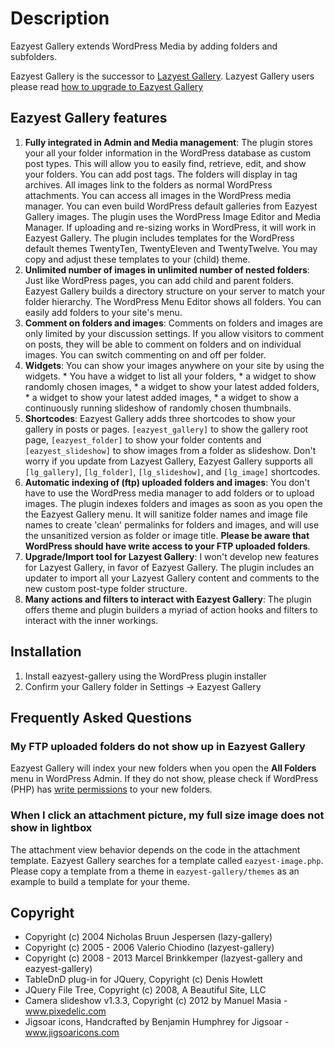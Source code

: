 # Description #
Eazyest Gallery extends WordPress Media by adding folders and subfolders.

Eazyest Gallery is the successor to [Lazyest Gallery](http://wordpress.org/extend/plugins/lazyest-gallery/). Lazyest Gallery users please read [how to upgrade to Eazyest Gallery](http://brimosoft.nl/2013/02/27/how-to-move-from-lazyest-gallery-to-eazyest-gallery/)

## Eazyest Gallery features ##
  1. **Fully integrated in Admin and Media management**: The plugin stores your all your folder information in the WordPress database as custom post types. This will allow you to easily find, retrieve, edit, and show your folders. You can add post tags. The folders will display in tag archives. All images link to the folders as normal WordPress attachments. You can access all images in the WordPress media manager. You can even build WordPress default galleries from Eazyest Gallery images. The plugin uses the WordPress Image Editor and Media Manager. If uploading and re-sizing works in WordPress, it will work in Eazyest Gallery. The plugin includes templates for the WordPress default themes TwentyTen, TwentyEleven and TwentyTwelve. You may copy and adjust these templates to your (child) theme.
  1. **Unlimited number of images in unlimited number of nested folders**: Just like WordPress pages, you can add child and parent folders. Eazyest Gallery builds a directory structure on your server to match your folder hierarchy. The WordPress Menu Editor shows all folders. You can easily add folders to your site's menu.
  1. **Comment on folders and images**: Comments on folders and images are only limited by your discussion settings. If you allow visitors to comment on posts, they will be able to comment on folders and on individual images. You can switch commenting on and off per folder.
  1. **Widgets**: You can show your images anywhere on your site by using the widgets.
    * You have a widget to list all your folders,
    * a widget to show randomly chosen images,
    * a widget to show your latest added folders,
    * a widget to show your latest added images,
    * a widget to show a continuously running slideshow of randomly chosen thumbnails.
  1. **Shortcodes**: Eazyest Gallery adds three shortcodes to show your gallery in posts or pages. `[eazyest_gallery]` to show the gallery root page, `[eazyest_folder]` to show your folder contents and `[eazyest_slideshow]` to show images from a folder as slideshow. Don't worry if you update from Lazyest Gallery, Eazyest Gallery supports all `[lg_gallery]`,  `[lg_folder]`, `[lg_slideshow]`, and `[lg_image]` shortcodes.
  1. **Automatic indexing of (ftp) uploaded folders and images**: You don't have to use the WordPress media manager to add folders or to upload images. The plugin indexes folders and images as soon as you open the the Eazyest Gallery menu. It will sanitize folder names and image file names to create 'clean' permalinks for folders and images, and will use the unsanitized version as folder or image title. **Please be aware that WordPress should have write access to your FTP uploaded folders**.
  1. **Upgrade/Import tool for Lazyest Gallery**: I won't develop new features for Lazyest Gallery, in favor of Eazyest Gallery. The plugin includes an updater to import all your Lazyest Gallery content and comments to the new custom post-type folder structure.
  1. **Many actions and filters to interact with Eazyest Gallery**: The plugin offers theme and plugin builders a myriad of action hooks and filters to interact with the inner workings.

## Installation ##

  1. Install eazyest-gallery using the WordPress plugin installer
  1. Confirm your Gallery folder in Settings -> Eazyest Gallery

## Frequently Asked Questions ##

### My FTP uploaded folders do not show up in Eazyest Gallery ###

Eazyest Gallery will index your new folders when you open the **All Folders** menu in WordPress Admin. If they do not show, please check if WordPress (PHP) has [write permissions](http://codex.wordpress.org/Changing_File_Permissions) to your new folders.

### When I click an attachment picture, my full size image does not show in lightbox ###

The attachment view behavior depends on the code in the attachment template. Eazyest Gallery searches for a template called `eazyest-image.php`. Please copy a template from a theme in `eazyest-gallery/themes` as an example to build a template for your theme.

## Copyright ##

  * Copyright (c) 2004        Nicholas Bruun Jespersen (lazy-gallery)
  * Copyright (c) 2005 - 2006 Valerio Chiodino (lazyest-gallery)
  * Copyright (c) 2008 - 2013 Marcel Brinkkemper (lazyest-gallery and eazyest-gallery)
  * TableDnD plug-in for JQuery, Copyright (c) Denis Howlett
  * JQuery File Tree, Copyright (c) 2008, A Beautiful Site, LLC
  * Camera slideshow v1.3.3, Copyright (c) 2012 by Manuel Masia - www.pixedelic.com
  * Jigsoar icons, Handcrafted by Benjamin Humphrey for Jigsoar - www.jigsoaricons.com
